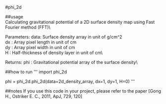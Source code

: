 #phi_2d

##usage\
Calculating gravitational potential of a 2D surface density map using Fast Fourier method (FFT)\

Parameters: data: Surface density array in unit of g/cm^2\
            dx  : Array pixel length in unit of cm\
            dy  : Array pixel width in unit of cm\
            H   : Half-thickness of density layer in unit of cm\

Returns:    phi : Gravitational potential array of the surface density\

##how to run
'''
import phi_2d

phi = phi_2d.phi_2d(data=2d_density_array, dx=1, dy=1, H=0)
'''

##notes
If you use this code in your project, please refer to the paper [Gong H., Ostriker E. C., 2011, ApJ, 729, 120]